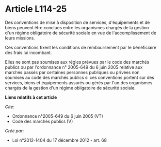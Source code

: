 # Article L114-25

Des conventions de mise à disposition de services, d'équipements et de biens peuvent être conclues entre les organismes
chargés de la gestion d'un régime obligatoire de sécurité sociale en vue de l'accomplissement de leurs missions. 

Ces conventions fixent les conditions de remboursement par le bénéficiaire des frais lui incombant. 

Elles ne sont pas soumises aux règles prévues par le code des marchés publics ou par l'ordonnance n° 2005-649 du 6 juin 2005
relative aux marchés passés par certaines personnes publiques ou privées non soumises au code des marchés publics si ces
conventions portent sur des services, biens et équipements assurés ou gérés par l'un des organismes chargés de la gestion
d'un régime obligatoire de sécurité sociale.

**Liens relatifs à cet article**

_Cite_:

  - Ordonnance n°2005-649 du 6 juin 2005 (VT)
  - Code des marchés publics (V)

_Créé par_:

  - Loi n°2012-1404 du 17 décembre 2012 - art. 68
